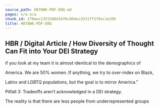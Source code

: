 ```yaml
---
source_path: H078WK-PDF-ENG.md
pages: n/a-n/a
chunk_id: 270aec2351580d16f6c804ecd331ff1f6ec1e395
title: H078WK-PDF-ENG
---
```

## HBR / Digital Article / How Diversity of Thought Can Fit into Your DEI Strategy

if you look at my team it is almost identical to the demographics of

America. We are 50% women. If anything, we try to over-index on Black,

Latinx and LGBTQ populations, but the goal is to mirror America.”

Pitfall 3: Tradeoffs aren’t acknowledged in a DEI strategy.

The reality is that there are less people from underrepresented groups
